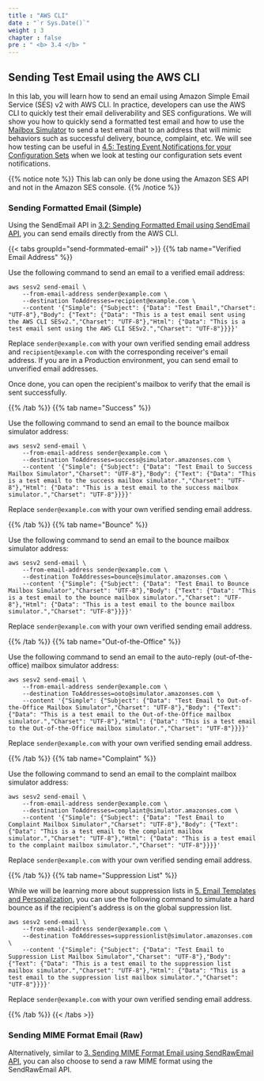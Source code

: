 ```yaml
---
title : "AWS CLI"
date : "`r Sys.Date()`"
weight : 3
chapter : false
pre : " <b> 3.4 </b> "
---
```


## Sending Test Email using the AWS CLI
In this lab, you will learn how to send an email using Amazon Simple Email Service (SES) v2 with AWS CLI. In practice, developers can use the AWS CLI to quickly test their email deliverability and SES configurations. We will show you how to quickly send a formatted test email and how to use the [Mailbox Simulator](https://docs.aws.amazon.com/ses/latest/dg/send-an-email-from-console.html#send-email-simulator) to send a test email that to an address that will mimic behaviors such as successful delivery, bounce, complaint, etc. We will see how testing can be useful in [4.5: Testing Event Notifications for your Configuration Sets](../../4-ManageEnvironment/4.5-test-event-notification) when we look at testing our configuration sets event notifications.

{{% notice note %}}
This lab can only be done using the Amazon SES API and not in the Amazon SES console.
{{% /notice %}}

### Sending Formatted Email (Simple)
Using the SendEmail API in [3.2: Sending Formatted Email using SendEmail API](../3.2-sendmail-api), you can send emails directly from the AWS CLI.

{{< tabs groupId="send-formmated-email" >}}
{{% tab name="Verified Email Address" %}}

Use the following command to send an email to a verified email address:
```
aws sesv2 send-email \
    --from-email-address sender@example.com \
    --destination ToAddresses=recipient@example.com \
    --content '{"Simple": {"Subject": {"Data": "Test Email","Charset": "UTF-8"},"Body": {"Text": {"Data": "This is a test email sent using the AWS CLI SESv2.","Charset": "UTF-8"},"Html": {"Data": "This is a test email sent using the AWS CLI SESv2.","Charset": "UTF-8"}}}}'
```
Replace `sender@example.com` with your own verified sending email address and `recipient@example.com` with the corresponding receiver's email address. If you are in a Production environment, you can send email to unverified email addresses.

Once done, you can open the recipient's mailbox to verify that the email is sent successfully.

{{% /tab %}}
{{% tab name="Success" %}}

Use the following command to send an email to the bounce mailbox simulator address:
```
aws sesv2 send-email \
    --from-email-address sender@example.com \
    --destination ToAddresses=success@simulator.amazonses.com \
    --content '{"Simple": {"Subject": {"Data": "Test Email to Success Mailbox Simulator","Charset": "UTF-8"},"Body": {"Text": {"Data": "This is a test email to the success mailbox simulator.","Charset": "UTF-8"},"Html": {"Data": "This is a test email to the success mailbox simulator.","Charset": "UTF-8"}}}}'
```
Replace `sender@example.com` with your own verified sending email address.

{{% /tab %}}
{{% tab name="Bounce" %}}

Use the following command to send an email to the bounce mailbox simulator address:
```
aws sesv2 send-email \
    --from-email-address sender@example.com \
    --destination ToAddresses=bounce@simulator.amazonses.com \
    --content '{"Simple": {"Subject": {"Data": "Test Email to Bounce Mailbox Simulator","Charset": "UTF-8"},"Body": {"Text": {"Data": "This is a test email to the bounce mailbox simulator.","Charset": "UTF-8"},"Html": {"Data": "This is a test email to the bounce mailbox simulator.","Charset": "UTF-8"}}}}'
```
Replace `sender@example.com` with your own verified sending email address.

{{% /tab %}}
{{% tab name="Out-of-the-Office" %}}

Use the following command to send an email to the auto-reply (out-of-the-office) mailbox simulator address:
```
aws sesv2 send-email \
    --from-email-address sender@example.com \
    --destination ToAddresses=ooto@simulator.amazonses.com \
    --content '{"Simple": {"Subject": {"Data": "Test Email to Out-of-the-Office Mailbox Simulator","Charset": "UTF-8"},"Body": {"Text": {"Data": "This is a test email to the Out-of-the-Office mailbox simulator.","Charset": "UTF-8"},"Html": {"Data": "This is a test email to the Out-of-the-Office mailbox simulator.","Charset": "UTF-8"}}}}'
```
Replace `sender@example.com` with your own verified sending email address.

{{% /tab %}}
{{% tab name="Complaint" %}}

Use the following command to send an email to the complaint mailbox simulator address:
```
aws sesv2 send-email \
    --from-email-address sender@example.com \
    --destination ToAddresses=complaint@simulator.amazonses.com \
    --content '{"Simple": {"Subject": {"Data": "Test Email to Complaint Mailbox Simulator","Charset": "UTF-8"},"Body": {"Text": {"Data": "This is a test email to the complaint mailbox simulator.","Charset": "UTF-8"},"Html": {"Data": "This is a test email to the complaint mailbox simulator.","Charset": "UTF-8"}}}}'
```
Replace `sender@example.com` with your own verified sending email address.

{{% /tab %}}
{{% tab name="Suppression List" %}}

While we will be learning more about suppression lists in [5. Email Templates and Personalization](5-ListAndSubscription), you can use the following command to simulate a hard bounce as if the recipient's address is on the global suppression list.
```
aws sesv2 send-email \
    --from-email-address sender@example.com \
    --destination ToAddresses=suppressionlist@simulator.amazonses.com \
    --content '{"Simple": {"Subject": {"Data": "Test Email to Suppression List Mailbox Simulator","Charset": "UTF-8"},"Body": {"Text": {"Data": "This is a test email to the suppression list mailbox simulator.","Charset": "UTF-8"},"Html": {"Data": "This is a test email to the suppression list mailbox simulator.","Charset": "UTF-8"}}}}'
```
Replace `sender@example.com` with your own verified sending email address.

{{% /tab %}}
{{< /tabs >}}

### Sending MIME Format Email (Raw)
Alternatively, similar to [3. Sending MIME Format Email using SendRawEmail API](/../../3.3-sendrawmail-api), you can also choose to send a raw MIME format using the SendRawEmail API.